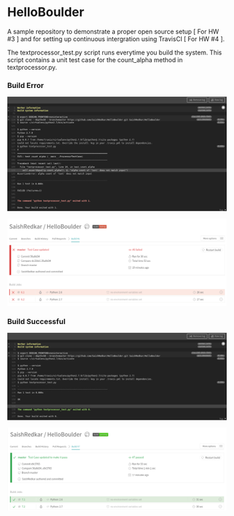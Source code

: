# HelloBoulder
A sample repository to demonstrate a proper open source setup [ For HW #3 ] and for setting up continuous intergration using TravisCI [ For HW #4 ].

The textprocessor_test.py script runs everytime you build the system. This script contains a unit test case for the count_alpha method in textprocessor.py.


### Build Error 
![BuildError](BuildError.png)

![CIError1](Ci_1.png)




### Build Successful 
![BuildError](BuildSuccessful.png)

![CIError2](CI_2.png)
